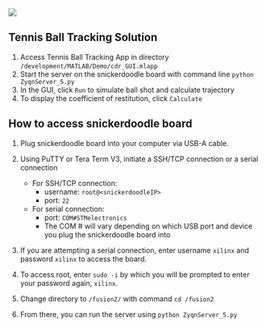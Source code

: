 <picture>
   <img src = ".\design\graphics">
</picture>

## Tennis Ball Tracking Solution
1. Access Tennis Ball Tracking App in directory `/development/MATLAB/Demo/cdr_GUI.mlapp`
2. Start the server on the snickerdoodle board with command line `python ZyqnServer_5.py`
3. In the GUI, click `Run` to simulate ball shot and calculate trajectory
4. To display the coefficient of restitution, click `Calculate`

## How to access snickerdoodle board
1. Plug snickerdoodle board into your computer via USB-A cable.
2. Using PuTTY or Tera Term V3, initiate a SSH/TCP connection or a serial connection
   
    - For SSH/TCP connection:
      - username: `root@<snickerdoodleIP>`
      - port: `22`
    - For serial connection:
      - port: `COM#STMelectronics`
      - The COM # will vary depending on which USB port and device you plug the snickerdoodle board into
      
3. If you are attempting a serial connection, enter username `xilinx` and password `xilinx` to access the board.
4. To access root, enter `sudo -i` by which you will be prompted to enter your password again, `xilinx`.
5. Change directory to `/fusion2/` with command `cd /fusion2`
6. From there, you can run the server using `python ZyqnServer_5.py`

